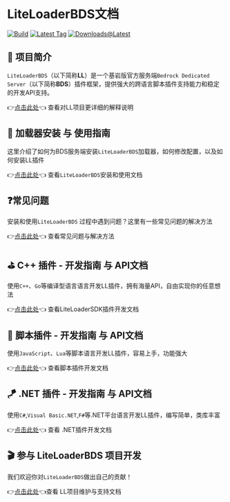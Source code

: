 # LiteLoaderBDS文档

[![Build](https://img.shields.io/github/workflow/status/LiteLDev/LiteLoader/Build%20LiteLoader?style=for-the-badge)](https://github.com/LiteLDev/LiteLoader/actions)
[![Latest Tag](https://img.shields.io/github/v/tag/LiteLDev/LiteLoader?label=LATEST%20TAG&style=for-the-badge)](https://github.com/LiteLDev/LiteLoader/releases/latest)
[![Downloads@Latest](https://img.shields.io/github/downloads/LiteLDev/LiteLoader/latest/total?style=for-the-badge)](https://github.com/LiteLDev/LiteLoader/releases/latest)

## 🎨 项目简介
`LiteLoaderBDS`（以下简称**LL**）是一个基岩版官方服务端`Bedrock Dedicated Server`（以下简称**BDS**）插件框架，提供强大的跨语言脚本插件支持能力和稳定的开发API支持。

👉[点击此处](https://github.com/LiteLDev/LiteLoaderBDS/blob/main/README_zh-cn.md)👈 查看对LL项目更详细的解释说明
<br>

## 🔨 加载器安装 与 使用指南

这里介绍了如何为BDS服务端安装`LiteLoaderBDS`加载器，如何修改配置，以及如何安装LL插件

👉[点击此处](/Usage.md)👈 查看`LiteLoaderBDS`安装和使用文档
<br>

## ❓常见问题

安装和使用`LiteLoaderBDS` 过程中遇到问题？这里有一些常见问题的解决方法

👉[点击此处](/FAQ.md)👈 查看常见问题与解决方法
<br>

## ⛳ C++ 插件 - 开发指南 与 API文档

使用`C++`、`Go`等编译型语言语言开发LL插件，拥有海量API，自由实现你的任意想法

👉[点击此处](https://cpp.docs.litebds.com/zh-Hans/)👈 查看LiteLoaderSDK插件开发文档
<br>

## 🎯 脚本插件 - 开发指南 与 API文档
使用`JavaScript`、`Lua`等脚本语言开发LL插件，容易上手，功能强大

👉[点击此处](/LLSEPluginDevelopment/)👈 查看脚本插件开发文档
<br>

## 🪁 .NET 插件 - 开发指南 与 API文档
使用`C#`,`Visual Basic.NET`,`F#`等.NET平台语言开发LL插件，编写简单，类库丰富

👉[点击此处](/DotNETPluginDevelopment/)👈 查看 .NET插件开发文档
<br>

## 🎬 参与 LiteLoaderBDS 项目开发

我们欢迎你对`LiteLoaderBDS`做出自己的贡献！

👉[点击此处](/Maintenance/)👈查看 LL项目维护与支持文档
<br>